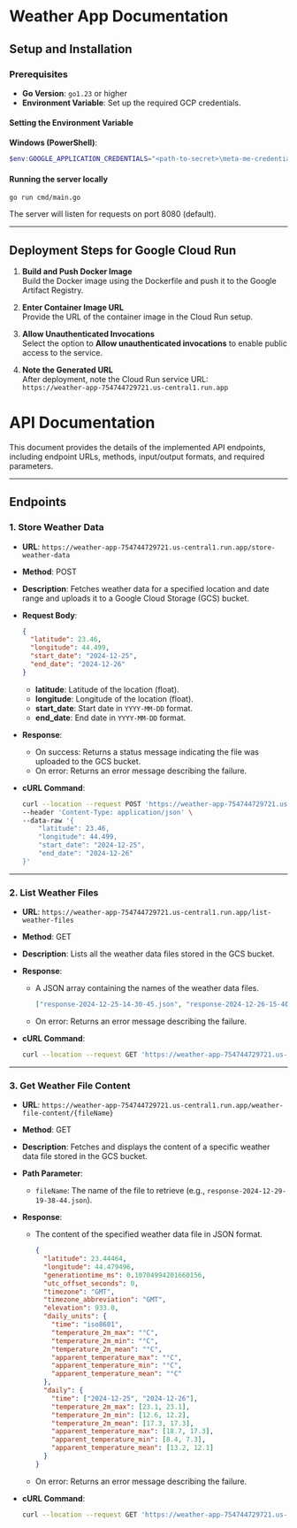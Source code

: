 # Weather App Documentation

## Setup and Installation

### Prerequisites

- **Go Version**: `go1.23` or higher
- **Environment Variable**: Set up the required GCP credentials.

#### Setting the Environment Variable

**Windows (PowerShell)**:

```powershell
$env:GOOGLE_APPLICATION_CREDENTIALS="<path-to-secret>\meta-me-credentials.json"
```

#### Running the server locally

```
go run cmd/main.go
```

The server will listen for requests on port 8080 (default).

---

## Deployment Steps for Google Cloud Run

1. **Build and Push Docker Image**  
   Build the Docker image using the Dockerfile and push it to the Google Artifact Registry.

2. **Enter Container Image URL**  
   Provide the URL of the container image in the Cloud Run setup.

3. **Allow Unauthenticated Invocations**  
   Select the option to **Allow unauthenticated invocations** to enable public access to the service.

4. **Note the Generated URL**  
   After deployment, note the Cloud Run service URL:  
   `https://weather-app-754744729721.us-central1.run.app`

# API Documentation

This document provides the details of the implemented API endpoints, including endpoint URLs, methods, input/output formats, and required parameters.

---

## Endpoints

### 1. Store Weather Data

- **URL**: `https://weather-app-754744729721.us-central1.run.app/store-weather-data`
- **Method**: POST
- **Description**: Fetches weather data for a specified location and date range and uploads it to a Google Cloud Storage (GCS) bucket.
- **Request Body**:

  ```json
  {
    "latitude": 23.46,
    "longitude": 44.499,
    "start_date": "2024-12-25",
    "end_date": "2024-12-26"
  }
  ```

  - **latitude**: Latitude of the location (float).
  - **longitude**: Longitude of the location (float).
  - **start_date**: Start date in `YYYY-MM-DD` format.
  - **end_date**: End date in `YYYY-MM-DD` format.

- **Response**:

  - On success: Returns a status message indicating the file was uploaded to the GCS bucket.
  - On error: Returns an error message describing the failure.

- **cURL Command**:
  ```bash
  curl --location --request POST 'https://weather-app-754744729721.us-central1.run.app/store-weather-data' \
  --header 'Content-Type: application/json' \
  --data-raw '{
      "latitude": 23.46,
      "longitude": 44.499,
      "start_date": "2024-12-25",
      "end_date": "2024-12-26"
  }'
  ```

---

### 2. List Weather Files

- **URL**: `https://weather-app-754744729721.us-central1.run.app/list-weather-files`
- **Method**: GET
- **Description**: Lists all the weather data files stored in the GCS bucket.

- **Response**:

  - A JSON array containing the names of the weather data files.
    ```json
    ["response-2024-12-25-14-30-45.json", "response-2024-12-26-15-40-10.json"]
    ```
  - On error: Returns an error message describing the failure.

- **cURL Command**:
  ```bash
  curl --location --request GET 'https://weather-app-754744729721.us-central1.run.app/list-weather-files'
  ```

---

### 3. Get Weather File Content

- **URL**: `https://weather-app-754744729721.us-central1.run.app/weather-file-content/{fileName}`
- **Method**: GET
- **Description**: Fetches and displays the content of a specific weather data file stored in the GCS bucket.
- **Path Parameter**:

  - `fileName`: The name of the file to retrieve (e.g., `response-2024-12-29-19-38-44.json`).

- **Response**:

  - The content of the specified weather data file in JSON format.
    ```json
    {
      "latitude": 23.44464,
      "longitude": 44.479496,
      "generationtime_ms": 0.10704994201660156,
      "utc_offset_seconds": 0,
      "timezone": "GMT",
      "timezone_abbreviation": "GMT",
      "elevation": 933.0,
      "daily_units": {
        "time": "iso8601",
        "temperature_2m_max": "°C",
        "temperature_2m_min": "°C",
        "temperature_2m_mean": "°C",
        "apparent_temperature_max": "°C",
        "apparent_temperature_min": "°C",
        "apparent_temperature_mean": "°C"
      },
      "daily": {
        "time": ["2024-12-25", "2024-12-26"],
        "temperature_2m_max": [23.1, 23.1],
        "temperature_2m_min": [12.6, 12.2],
        "temperature_2m_mean": [17.3, 17.3],
        "apparent_temperature_max": [18.7, 17.3],
        "apparent_temperature_min": [8.4, 7.3],
        "apparent_temperature_mean": [13.2, 12.1]
      }
    }
    ```
  - On error: Returns an error message describing the failure.

- **cURL Command**:
  ```bash
  curl --location --request GET 'https://weather-app-754744729721.us-central1.run.app/weather-file-content/response-2024-12-29-19-38-44.json'
  ```
